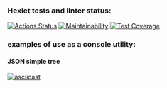 ### Hexlet tests and linter status:

[![Actions Status](https://github.com/alllenk1/frontend-project-46/actions/workflows/hexlet-check.yml/badge.svg)](https://github.com/alllenk1/frontend-project-46/actions)
[![Maintainability](https://api.codeclimate.com/v1/badges/f317485112bbe5d860e3/maintainability)](https://codeclimate.com/github/alllenk1/frontend-project-46/maintainability)
[![Test Coverage](https://api.codeclimate.com/v1/badges/f317485112bbe5d860e3/test_coverage)](https://codeclimate.com/github/alllenk1/frontend-project-46/test_coverage)

### examples of use as a console utility:

#### JSON simple tree

[![asciicast](https://asciinema.org/a/632374.svg)](https://asciinema.org/a/632374)
